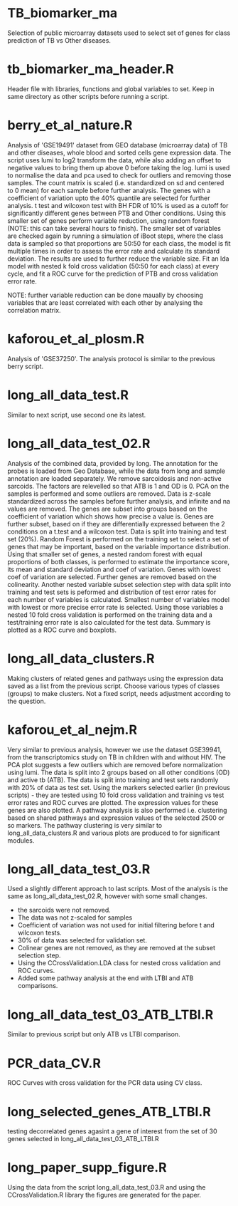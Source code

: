 # TB_biomarker_ma
Selection of public microarray datasets used to select set of genes for class prediction of TB vs Other diseases.

# tb_biomarker_ma_header.R
Header file with libraries, functions and global variables to set. Keep in same directory as other scripts
before running a script.

# berry_et_al_nature.R
Analysis of 'GSE19491' dataset from GEO database (microarray data) of TB and other diseases, whole blood and 
sorted cells gene expression data. The script uses lumi to log2 transform the data, while also adding an offset
to negative values to bring them up above 0 before taking the log. lumi is used to normalise the data and pca
used to check for outliers and removing those samples. The count matrix is scaled (i.e. standardized on sd and
centered to 0 mean) for each sample before further analysis. The genes with a coefficient of variation upto the 40% 
quantile are selected for further analysis. t test and wilcoxon test with BH FDR of 10% is used as a cutoff for 
significantly different genes between PTB and Other conditions. Using this smaller set of genes perform variable reduction,
using random forest (NOTE: this can take several hours to finish). The smaller set of variables are checked again by 
running a simulation of iBoot steps, where the class data is sampled so that proportions are 50:50 for each class, the 
model is fit multiple times in order to assess the error rate and calculate its standard deviation. The results are used
to further reduce the variable size. Fit an lda model with nested k fold cross validation (50:50 for each class) at every
cycle, and fit a ROC curve for the prediction of PTB and cross validation error rate. 

NOTE: further variable reduction can be done maually by choosing variables that are least correlated with each other
by analysing the correlation matrix.

# kaforou_et_al_plosm.R
Analysis of 'GSE37250'. The analysis protocol is similar to the previous berry script.

# long_all_data_test.R
Similar to next script, use second one its latest.

# long_all_data_test_02.R
Analysis of the combined data, provided by long. The annotation for the probes is loaded from Geo Database, while the 
data from long and sample annotation are loaded separately. We remove sarcoidosis and non-active sarcoids. The factors are relevelled
so that ATB is 1 and OD is 0. PCA on the samples is performed and some outliers are removed. Data is z-scale standardized across
the samples before further analysis, and infinite and na values are removed. The genes are subset into groups based on the 
coefficient of variation which shows how precise a value is. Genes are further subset, based on if they are differentially expressed
between the 2 conditions on a t.test and a wilcoxon test. Data is split into training and test set (20%). Random Forest is performed
on the training set to select a set of genes that may be important, based on the variable importance distribution. Using that smaller
set of genes, a nested random forest with equal proportions of both classes, is performed to estimate the importance score, its mean
and standard deviation and coef of variation. Genes with lowest coef of variation are selected. Further genes are removed based
on the colinearity. Another nested variable subset selection step with data split into training and test sets is peformed and 
distribution of test error rates for each number of variables is calculated. Smallest number of variables model with lowest or
more precise error rate is selected. Using those variables a nested 10 fold cross validation is performed on the training data
and a test/training error rate is also calculated for the test data. Summary is plotted as a ROC curve and boxplots.

# long_all_data_clusters.R
Making clusters of related genes and pathways using the expression data saved as a list from the previous script. Choose various 
types of classes (groups) to make clusters. Not a fixed script, needs adjustment according to the question.

# kaforou_et_al_nejm.R
Very similar to previous analysis, however we use the dataset GSE39941, from the transcriptomics study on TB in children with and
without HIV. The PCA plot suggests a few outliers which are removed before normalization using lumi. The data is split into 2 groups
based on all other conditions (OD) and active tb (ATB). The data is split into training and test sets randomly with 20% of data 
as test set. Using the markers selected earlier (in previous scripts) - they are tested using 10 fold cross validation and training
vs test error rates and ROC curves are plotted. The expression values for these genes are also plotted. A pathway analysis is also
performed i.e. clustering based on shared pathways and expression values of the selected 2500 or so markers. The pathway clustering
is very similar to long_all_data_clusters.R and various plots are produced to for significant modules.

# long_all_data_test_03.R
Used a slightly different approach to last scripts. Most of the analysis is the same as long_all_data_test_02.R, however with some
small changes.  
- the sarcoids were not removed.  
- The data was not z-scaled for samples  
- Coefficient of variation was not used for initial filtering before t and wilcoxon tests.  
- 30% of data was selected for validation set.  
- Colinear genes are not removed, as they are removed at the subset selection step.  
- Using the CCrossValidation.LDA class for nested cross validation and ROC curves.  
- Added some pathway analysis at the end with LTBI and ATB comparisons.  

# long_all_data_test_03_ATB_LTBI.R
Similar to previous script but only ATB vs LTBI comparison.

# PCR_data_CV.R
ROC Curves with cross validation for the PCR data using CV class.

# long_selected_genes_ATB_LTBI.R
testing decorrelated genes agasint a gene of interest from the set of 30 genes selected in long_all_data_test_03_ATB_LTBI.R

# long_paper_supp_figure.R
Using the data from the script long_all_data_test_03.R and using the CCrossValidation.R library the figures are generated for the
paper.

